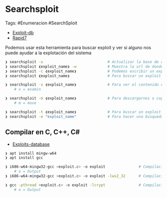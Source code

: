 # Searchsploit

Tags: #Enumeracion #SearchSploit

* [Exploit-db](https://www.exploit-db.com/)
* [Rapid7](https://www.rapid7.com/db/)

Podemos usar esta herramienta para buscar exploit y ver si alguno nos puede ayudar a la explotación del sistema

```bash
❯ searchsploit -u                             # Actualizar la base de datos 
❯ searchsploit ❮exploit_name❯ -w              # Muestra la url de donde obtiene el exploit
❯ searchsploit -c ❮exploit_name❯              # Podemos escribir un exploit con 'Case Sensitive'
❯ searchsploit ❮exploit_name❯                 # Para buscar un exploit

❯ searchsploit -x ❮exploit_name❯              # Para ver el contenido del exploit 
	# x = examin

❯ searchsploit -m ❮exploit_name❯              # Para descargarnos o copiarnos el exploit .py/.txt 
	# m = move

❯ searchsploit -t ❮exploit_name❯              # Para buscar un exploit que contenga ese titulo 
❯ searchsploit -e "exploit_name"              # Para hacer una busqueda exacta
```

## Compilar en C, C++, C# 

* [Exploits-database](https://gitlab.com/exploit-database/exploitdb-bin-sploits/-/tree/main/bin-sploits?ref_type=heads)
```bash 
❯ apt install mingw-w64 
❯ apt install gcc

❯ i686-w64-mingw32-gcc <exploit.c> -o exploit               # Compilación para exploits Windows 64 bits desde Linux
	# o = Output
❯ i686-w64-mingw32-gcc <exploit.c> -o exploit -lws2_32      # Compilación para exploits Windows 32 bits desde Linux

❯ gcc -pthread <exploit.c> -o exploit -lcrypt               # Compilación para exploits Linux desde Linux
	# o = Output
```
